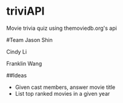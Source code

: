 # triviAPI
Movie trivia quiz using themoviedb.org's api

#Team
Jason Shin

Cindy Li

Franklin Wang

##Ideas 
* Given cast members, answer movie title
* List top ranked movies in a given year